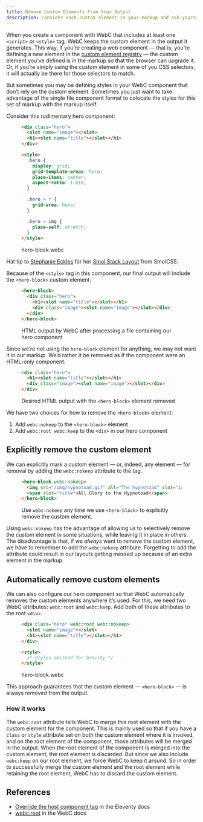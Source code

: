 ```yaml
---
title: Remove Custom Elements From Your Output
description: Consider each custom element in your markup and ask yourself, “does this element spark joy?”
---
```


When you create a component with WebC that includes at least one `<script>` or `<style>` tag, WebC keeps the custom element in the output it generates.
This way, if you’re creating a web component — that is, you’re defining a new element in the [custom element registry](https://developer.mozilla.org/en-US/docs/Web/API/CustomElementRegistry) — the custom element you’ve defined is in the markup so that the browser can upgrade it.
Or, if you’re simply using the custom element in some of you CSS selectors, it will actually be there for those selectors to match.

But sometimes you may be defining styles in your WebC component that don’t rely on the custom element.
Sometimes you just want to take advantage of the single file component format to colocate the styles for this set of markup with the markup itself.

Consider this rudimentary hero component:

<figure>

```html
<div class="hero">
  <slot name="image"></slot>
  <h1><slot name="title"></slot></h1>
</div>

<style>
  .hero {
    display: grid;
    grid-template-areas: hero;
    place-items: center;
    aspect-ratio: 1.618;
  }

  .hero > * {
    grid-area: hero;
  }

  .hero > img {
    place-self: stretch;
  }
</style>
```

<figcaption>hero-block.webc</figcaption>
</figure>

<aside>
Hat tip to <a href="https://thinkdobecreate.com/">Stephanie Eckles</a> for her <a href="https://smolcss.dev/#smol-stack-layout">Smol Stack Layout</a> from SmolCSS.
</aside>

Because of the `<style>` tag in this component, our final output will include the `<hero-block>` custom element.

<figure>

```html
<hero-block>
  <div class="hero">
    <h1><slot name="title"></slot></h1>
    <div class="image"><slot name="image"></slot></div>
  </div>
</hero-block>
```

<figcaption>HTML output by WebC after processing a file containing our hero component</figcaption>
</figure>

Since we’re not using the `hero-block` element for anything, we may not want it in our markup.
We’d rather it be removed as if the component were an HTML-only component.

<figure>

```html
<div class="hero">
  <h1><slot name="title"></slot></h1>
  <div class="image"><slot name="image"></slot></div>
</div>
```

<figcaption>Desired HTML output with the <code>&lt;hero-block&gt;</code> element removed</figcaption>
</figure>

We have two choices for how to remove the `<hero-block>` element:

1. Add `webc:nokeep` to the `<hero-block>` element
2. Add `webc:root webc:keep` to the `<div>` in our hero component

## Explicitly remove the custom element

We can explicitly mark a custom element — or, indeed, any element — for removal by adding the `webc:nokeep` attribute to the tag.

<figure>

```html
<hero-block webc:nokeep>
  <img src="/img/hypnotoad.gif" alt="The hypnotoad" slot="image">
  <span slot="title">All Glory to the Hypnotoad</span>
</hero-block>
```

<figcaption>Use <code>webc:nokeep</code> any time we use <code>&lt;hero-block&gt;</code> to explicitly remove the custom element.</figcaption>
</figure>

Using `webc:nokeep` has the advantage of allowing us to selectively remove the custom element in some situations, while leaving it in place in others.
The disadvantage is that, if we _always_ want to remove the custom element, we have to remember to add the `webc:nokeep` attribute.
Forgetting to add the attribute could result in our layouts getting messed up because of an extra element in the markup.

## Automatically remove custom elements

We can also configure our hero component so that WebC automatically removes the custom elements anywhere it’s used.
For this, we need two WebC attributes: `webc:root` and `webc:keep`.
Add both of these attributes to the root `<div>`.

<figure>

```html
<div class="hero" webc:root webc:nokeep>
  <slot name="image"></slot>
  <h1><slot name="title"></slot></h1>
</div>

<style>
  /* Styles omitted for brevity */
</style>
```

<figcaption>hero-block.webc</figcaption>
</figure>

This approach guarantees that the custom element — `<hero-block>` — is always removed from the output.

### How it works

The `webc:root` attribute tells WebC to merge this root element with the custom element for the component.
This is mainly used so that if you have a `class` or `style` attribute set on both the custom element where it is invoked, and on the root element of the component, those attributes will be merged in the output.
When the root element of the component is merged into the custom element, the root element is discarded.
But since we also include `webc:keep` on our root element, we force WebC to keep it around.
So in order to successfully merge the custom element and the root element while retaining the root element, WebC has to discard the custom element.

## References

- [Override the host component tag](https://www.11ty.dev/docs/languages/webc/#override-the-host-component-tag) in the Eleventy docs
- [webc:root](https://github.com/11ty/webc#attributes) in the WebC docs
